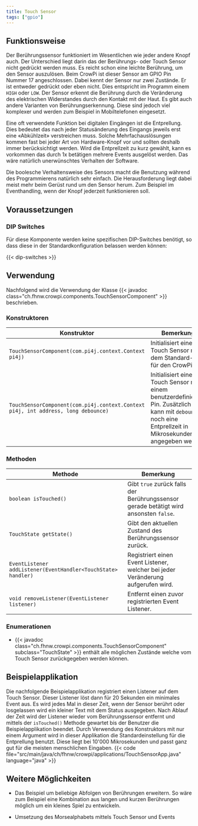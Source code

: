 ```yaml
---
title: Touch Sensor
tags: ["gpio"]
---
```


## Funktionsweise

Der Berührungssensor funktioniert im Wesentlichen wie jeder andere Knopf auch. Der Unterschied liegt darin das der Berührungs- oder Touch
Sensor nicht gedrückt werden muss. Es reicht schon eine leichte Berührung, um den Sensor auszulösen. Beim CrowPi ist dieser Sensor am GPIO
Pin Nummer 17 angeschlossen. Dabei kennt der Sensor nur zwei Zustände. Er ist entweder gedrückt oder eben nicht. Dies entspricht im Programm
einem `HIGH` oder `LOW`. Der Sensor erkennt die Berührung durch die Veränderung des elektrischen Widerstandes durch den Kontakt mit der
Haut. Es gibt auch andere Varianten von Berührungserkennung. Diese sind jedoch viel komplexer und werden zum Beispiel in Mobiltelefonen
eingesetzt.

Eine oft verwendete Funktion bei digitalen Eingängen ist die Entprellung. Dies bedeutet das nach jeder Statusänderung des Eingangs jeweils
erst eine «Abkühlzeit» verstreichen muss. Solche Mehrfachauslösungen kommen fast bei jeder Art von Hardware-Knopf vor und sollten deshalb
immer berücksichtigt werden. Wird die Entprellzeit zu kurz gewählt, kann es vorkommen das durch 1x betätigen mehrere Events ausgelöst
werden. Das wäre natürlich unerwünschtes Verhalten der Software.

Die boolesche Verhaltensweise des Sensors macht die Benutzung während des Programmierens natürlich sehr einfach. Die Herausforderung liegt
dabei meist mehr beim Gerüst rund um den Sensor herum. Zum Beispiel im Eventhandling, wenn der Knopf jederzeit funktionieren soll.

## Voraussetzungen

### DIP Switches

Für diese Komponente werden keine spezifischen DIP-Switches benötigt, so dass diese in der Standardkonfiguration belassen werden können:

{{< dip-switches >}}

## Verwendung

Nachfolgend wird die Verwendung der Klasse {{< javadoc class="ch.fhnw.crowpi.components.TouchSensorComponent" >}} beschrieben.

### Konstruktoren

| Konstruktor | Bemerkung |
| --- | --- |
| `TouchSensorComponent(com.pi4j.context.Context pi4j)` | Initialisiert einen Touch Sensor mit dem Standard-Pin für den CrowPi. |
| `TouchSensorComponent(com.pi4j.context.Context pi4j, int address, long debounce)` | Initialisiert einen Touch Sensor mit einem benutzerdefinierten Pin. Zusätzlich kann mit `debounce` noch eine Entprellzeit in Mikrosekunden angegeben werden  |

### Methoden

| Methode | Bemerkung |
| --- | --- |
| `boolean isTouched()` | Gibt `true` zurück falls der Berührungssensor gerade betätigt wird ansonsten `false`. |
| `TouchState getState()` | Gibt den aktuellen Zustand des Berührungssensor zurück. |
| `EventListener addListener(EventHandler<TouchState> handler)` | Registriert einen Event Listener, welcher bei jeder Veränderung aufgerufen wird. |
| `void removeListener(EventListener listener)` | Entfernt einen zuvor registrierten Event Listener. |

### Enumerationen

- {{< javadoc class="ch.fhnw.crowpi.components.TouchSensorComponent" subclass="TouchState" >}} enthält alle möglichen Zustände welche vom
  Touch Sensor zurückgegeben werden können.

## Beispielapplikation

Die nachfolgende Beispielapplikation registriert einen Listener auf dem Touch Sensor. Dieser Listener löst dann für 20 Sekunden ein
minimales Event aus. Es wird jedes Mal in dieser Zeit, wenn der Sensor berührt oder losgelassen wird ein kleiner Text mit dem Status
ausgegeben. Nach Ablauf der Zeit wird der Listener wieder vom Berührungssensor entfernt und mittels der `isTouched()` Methode gewartet bis
der Benutzer die Beispielapplikation beendet. Durch Verwendung des Konstruktors mit nur einem Argument wird in dieser Applikation die
Standardeinstellung für die Entprellung benutzt. Diese liegt bei 10'000 Mikrosekunden und passt ganz gut für die meisten menschlichen
Eingaben. {{< code file="src/main/java/ch/fhnw/crowpi/applications/TouchSensorApp.java" language="java" >}}

## Weitere Möglichkeiten

- Das Beispiel um beliebige Abfolgen von Berührungen erweitern. So wäre zum Beispiel eine Kombination aus langen und kurzen Berührungen
  möglich um ein kleines Spiel zu entwickeln.

- Umsetzung des Morsealphabets mittels Touch Sensor und Events
